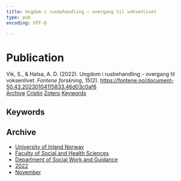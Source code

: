 ```yaml
---
title: Ungdom i rusbehandling – overgang til voksenlivet
type: pub
encoding: UTF-8

---
```

<h1>Publication</h1>
<article id="csl-bib-container-PMPA4KYT" class="csl-bib-container">
  <div class="csl-bib-body"> <div class="csl-entry">Vik, S., &#38; Halsa, A. D. (2022). Ungdom i rusbehandling – overgang til voksenlivet. <i>Fontene forskning</i>, <i>15</i>(2). <a href="https://fontene.no/document-50.43.20230104115833.46d03c0af6">https://fontene.no/document-50.43.20230104115833.46d03c0af6</a></div> </div>
  <div class="csl-bib-buttons">
    <a href="#taxonomy-article-PMPA4KYT" alt="archive" class="csl-bib-button">Archive</a>
    <a href="https://app.cristin.no/results/show.jsf?id=2080940" alt="Cristin" class="csl-bib-button">Cristin</a>
    <a href="http://zotero.org/groups/5881554/items/PMPA4KYT" alt="Zotero" class="csl-bib-button">Zotero</a>
    <a href="#keywords-article-PMPA4KYT" alt="keywords" class="csl-bib-button">Keywords</a>
  </div>
  <div id="csl-bib-meta-container-PMPA4KYT"></div>
</article>
<div id="csl-bib-meta-PMPA4KYT" class="csl-bib-meta">
  <article id="keywords-article-PMPA4KYT" class="keywords-article">
    <h1>Keywords</h1>
    
  </article>
  <article id="taxonomy-article-PMPA4KYT" class="taxonomy-article">
    <h1>Archive</h1>
    <ul>
      <li><a href="{{< params subfolder >}}en/archive/?key=3DCRN523">University of Inland Norway</a></li>
      <li><a href="{{< params subfolder >}}en/archive/?key=IDKFS3MX">Faculty of Social and Health Sciences</a></li>
      <li><a href="{{< params subfolder >}}en/archive/?key=CU4VFGCV">Department of Social Work and Guidance</a></li>
      <li><a href="{{< params subfolder >}}en/archive/?key=7UTH2T35">2022</a></li>
      <li><a href="{{< params subfolder >}}en/archive/?key=YN9FA8HE">November</a></li>
    </ul>
  </article>
</div>
